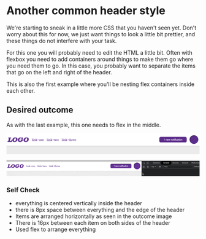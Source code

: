 # Another common header style

We're starting to sneak in a little more CSS that you haven't seen yet. Don't worry about this for now, we just want things to look a little bit prettier, and these things do not interfere with your task.

For this one you will probably need to edit the HTML a little bit. Often with flexbox you need to add containers around things to make them go where you need them to go. In this case, you probably want to separate the items that go on the left and right of the header.

This is also the first example where you'll be nesting flex containers inside each other.

## Desired outcome
As with the last example, this one needs to flex in the middle.

![png](./desired-outcome.png)

![gif](./desired-outcome.gif)

### Self Check
- everything is centered vertically inside the header
- there is 8px space between everything and the edge of the header
- Items are arranged horizontally as seen in the outcome image
- There is 16px between each item on both sides of the header
- Used flex to arrange everything